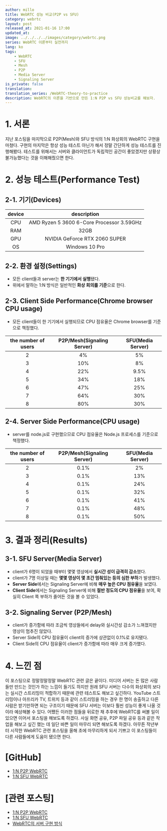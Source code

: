 ```yaml
---
author: millo
title: WebRTC 성능 비교(P2P vs SFU)
category: webrtc
layout: post
released_at: 2021-01-16 17:00
updated_at:
image: ../../../../images/category/webrtc.png
series: WebRTC 이론부터 실전까지
lang: ko
tags:
    - WebRTC
    - SFU
    - Mesh
    - P2P
    - Media Server
    - Signaling Server
is_private: false
translation:
translation_series: /WebRTC-theory-to-practice
description: WebRTC의 이론을 기반으로 만든 1:N P2P vs SFU 성능비교를 해보자.
---
```


# 1. 서론

지난 포스팅을 마지막으로 P2P(Mesh)와 SFU 방식의 1:N 화상회의 WebRTC 구현을 마쳤다. 구현의 마지막은 항상 성능 테스트 아닌가 해서 정말 간단하게 성능 테스트를 진행해봤다. 테스트를 위해서는 서버와 클라이언트가 독립적인 공간이 좋았겠지만 상황상 불가능했다는 것을 이해해줬으면 한다.

# 2. 성능 테스트(Performance Test)

## 2-1. 기기(Devices)

| device |                description                |
| :----: | :---------------------------------------: |
|  CPU   | AMD Ryzen 5 3600 6-Core Processor 3.59GHz |
|  RAM   |                   32GB                    |
|  GPU   |       NVIDIA GeForce RTX 2060 SUPER       |
|   OS   |              Windows 10 Pro               |

## 2-2. 환경 설정(Settings)

-   모든 client들과 server는 **한 기기에서 실행**됐다.
-   위에서 말하는 1:N 방식은 일반적인 **화상 회의를 기준**으로 한다.

## 2-3. Client Side Performance(Chrome browser CPU usage)

-   모든 client들이 한 기기에서 실행되므로 CPU 점유율은 Chrome browser를 기준으로 책정했다.

| the number of users | P2P/Mesh(Signaling Server) | SFU(Media Server) |
| :-----------------: | :------------------------: | :---------------: |
|          2          |             4%             |        5%         |
|          3          |            10%             |        8%         |
|          4          |            22%             |       9.5%        |
|          5          |            34%             |        18%        |
|          6          |            47%             |        25%        |
|          7          |            64%             |        30%        |
|          8          |            80%             |        30%        |

## 2-4. Server Side Performance(CPU usage)

-   server를 node.js로 구현했으므로 CPU 점유율은 Node.js 프로세스를 기준으로 책정했다.

| the number of users | P2P/Mesh(Signaling Server) | SFU(Media Server) |
| :-----------------: | :------------------------: | :---------------: |
|          2          |            0.1%            |        2%         |
|          3          |            0.1%            |        13%        |
|          4          |            0.1%            |        24%        |
|          5          |            0.1%            |        32%        |
|          6          |            0.1%            |        41%        |
|          7          |            0.1%            |        48%        |
|          8          |            0.1%            |        50%        |

# 3. 결과 정리(Results)

## 3-1. SFU Server(Media Server)

-   client가 6명이 되었을 때부터 몇몇 영상에서 **실시간 성이 급격히 감소**했다.
-   client가 7명 이상일 때는 **몇몇 영상이 몇 초간 멈춰있는 등의 심한 부하**가 발생했다.
-   **Server Side**에서는 Signaling Server에 비해 **매우 높은 CPU 점유율**을 보였다.
-   **Client Side**에서는 Signaling Server에 비해 **절반 정도의 CPU 점유율**을 보여, 확실히 Client 쪽 부하가 줄어든 것을 볼 수 있었다.

## 3-2. Signaling Server (P2P/Mesh)

-   client가 증가함에 따라 조금씩 영상들에서 delay와 실시간성 감소가 느껴졌지만 영상이 멈추진 않았다.
-   Server Side의 CPU 점유율이 client의 증가에 상관없이 0.1%로 유지됐다.
-   Client Side의 CPU 점유율이 client가 증가함에 따라 매우 크게 증가했다.

# 4. 느낀 점

이 포스팅으로 정말정말정말 WebRTC 관련 글은 끝이다. 미디어 서버는 돈 많은 사람들만 만드는 것인가 하는 느낌이 들기도 하지만 원래 SFU 서버는 다수의 화상회의 보다는 실시간 스트리밍이 적합하기 때문에 관련 테스트도 해보고 싶긴하다. YouTube 스트리밍이나 아프리카 TV, 트위치 등과 같이 스트리밍을 하는 경우 한 명이 송출하고 다른 사람은 받기만하면 되는 구조이기 때문에 SFU 서버는 이보다 훨씬 성능이 좋게 나올 것이라 예상해볼 수 있다. 어쨌든 이러한 점들을 뒤로한 채 추후에 WebRTC를 써볼 일이 있으면 이어서 포스팅을 해보도록 하겠다. 사실 화면 공유, P2P 파일 공유 등과 같은 작업을 해보고 싶긴 했는 데 일단 바쁜 일이 마무리 되면 해보도록 하겠다. 아무튼 작년부터 시작한 WebRTC 관련 포스팅을 올해 초에 마무리하게 되서 기쁘고 이 포스팅들이 다른 사람들에게 도움이 됐으면 한다.

# [GitHub]

-   [1:N P2P WebRTC](https://github.com/millo-L/Typescript-ReactJS-WebRTC-1-N-P2P)
-   [1:N SFU WebRTC](https://github.com/millo-L/Typescript-ReactJS-WebRTC-1-N-SFU)

# [관련 포스팅]

-   [1:N P2P WebRTC](https://millo-l.github.io/WebRTC-%EA%B5%AC%ED%98%84%ED%95%98%EA%B8%B0-1-N-P2P/)
-   [1:N SFU WebRTC](https://millo-l.github.io/WebRTC-%EA%B5%AC%ED%98%84%ED%95%98%EA%B8%B0-1-N-SFU/)
-   [WebRTC의 서버 구현 방식](<https://millo-l.github.io/WebRTC-%EA%B5%AC%ED%98%84-%EB%B0%A9%EC%8B%9D(Mesh-SFU-MCU)/>)
